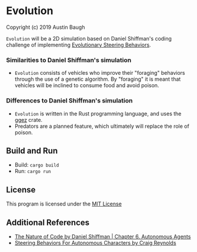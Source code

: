 # Evolution
Copyright (c) 2019 Austin Baugh

`Evolution` will be a 2D simulation based on Daniel Shiffman's coding challenge of implementing [Evolutionary Steering Behaviors](https://youtu.be/flxOkx0yLrY).

### Similarities to Daniel Shiffman's simulation
- `Evolution` consists of vehicles who improve their "foraging" behaviors through the use of a genetic algorithm.  By "foraging" it is meant that vehicles will be inclined to consume food and avoid poison.

### Differences to Daniel Shiffman's simulation
- `Evolution` is written in the Rust programming language, and uses the [ggez](https://github.com/ggez/ggez) crate.
- Predators are a planned feature, which ultimately will replace the role of poison.

## Build and Run
- Build: `cargo build`
- Run: `cargo run`

## License
This program is licensed under the [MIT License](https://github.com/austinsheep/evolution/blob/master/LICENSE)

## Additional References
- [The Nature of Code by Daniel Shiffman | Chapter 6. Autonomous Agents](https://natureofcode.com/book/chapter-6-autonomous-agents/)
- [Steering Behaviors For Autonomous Characters by Craig Reynolds](http://www.red3d.com/cwr/steer/)

